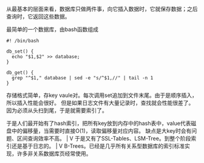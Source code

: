 
从最基本的层面来看，数据库只做两件事，向它插入数据时，它就保存数据；之后查询时，它返回这些数据。

最简单的一个数据库，由bash函数组成
```shell script
#! /bin/bash

db_set() {
  echo "$1,$2" >> database;
}

db_get() {
  grep "^$1," database | sed -e "s/^$1,//" | tail -n 1
}
```
存储格式简单，存key vaule对。每次调用set追加到文件末尾。由于是顺序插入，所以插入性能会很好。
但是如果日志文件有大量记录时，查找就会性能很差了。因为必须从头扫到尾，于是就需要索引了。

于是人们最开始有了hash索引，把所有key放到内存中的hash表中，value代表磁盘中的偏移量，当需要时直接O(1)，读取偏移量对应内容。
缺点是大key时会有问题、区间查询效率不高。
|
V
于是又有了SSL-Tables、LSM-Tree。到整个阶段索引还是基于日志的。
|
V
B-Trees。已经是几乎所有关系型数据库的索引标准实现，许多非关系数据库页经常使用。